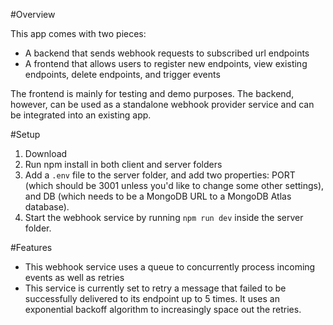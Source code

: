 #Overview

This app comes with two pieces:

- A backend that sends webhook requests to subscribed url endpoints
- A frontend that allows users to register new endpoints, view existing
  endpoints, delete endpoints, and trigger events

The frontend is mainly for testing and demo purposes. The backend, however, can
be used as a standalone webhook provider service and can be integrated into an
existing app.

#Setup

1. Download
2. Run npm install in both client and server folders
3. Add a `.env` file to the server folder, and add two properties: PORT (which
   should be 3001 unless you'd like to change some other settings), and DB
   (which needs to be a MongoDB URL to a MongoDB Atlas database).
4. Start the webhook service by running `npm run dev` inside the server folder.

#Features

- This webhook service uses a queue to concurrently process incoming events as
  well as retries
- This service is currently set to retry a message that failed to be
  successfully delivered to its endpoint up to 5 times. It uses an exponential
  backoff algorithm to increasingly space out the retries.
